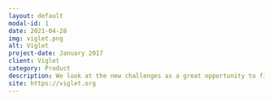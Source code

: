 ```yaml
---
layout: default
modal-id: 1
date: 2021-04-28
img: viglet.png
alt: Viglet
project-date: January 2017
client: Viglet
category: Product
description: We look at the new challenges as a great opportunity to find solutions that are scalable and persistent.
site: https://viglet.org
---
```


